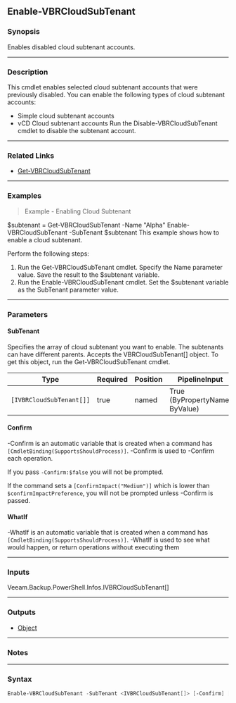 Enable-VBRCloudSubTenant
------------------------

### Synopsis
Enables disabled cloud subtenant accounts.

---

### Description

This cmdlet enables selected cloud subtenant accounts that were previously disabled. You can enable the following types of cloud subtenant accounts:
- Simple cloud subtenant accounts
- vCD Cloud subtenant accounts
Run the Disable-VBRCloudSubTenant cmdlet to disable the subtenant account.

---

### Related Links
* [Get-VBRCloudSubTenant](Get-VBRCloudSubTenant)

---

### Examples
> Example - Enabling Cloud Subtenant

$subtenant = Get-VBRCloudSubTenant -Name "Alpha"
Enable-VBRCloudSubTenant -SubTenant $subtenant
This example shows how to enable a cloud subtenant.

Perform the following steps:
1. Run the Get-VBRCloudSubTenant cmdlet. Specify the Name parameter value. Save the result to the $subtenant variable.
2. Run the Enable-VBRCloudSubTenant cmdlet. Set the $subtenant variable as the SubTenant parameter value.

---

### Parameters
#### **SubTenant**
Specifies the array of cloud subtenant you want to enable. The subtenants can have different parents. Accepts the VBRCloudSubTenant[] object. To get this object, run the Get-VBRCloudSubTenant cmdlet.

|Type                    |Required|Position|PipelineInput                 |
|------------------------|--------|--------|------------------------------|
|`[IVBRCloudSubTenant[]]`|true    |named   |True (ByPropertyName, ByValue)|

#### **Confirm**
-Confirm is an automatic variable that is created when a command has ```[CmdletBinding(SupportsShouldProcess)]```.
-Confirm is used to -Confirm each operation.

If you pass ```-Confirm:$false``` you will not be prompted.

If the command sets a ```[ConfirmImpact("Medium")]``` which is lower than ```$confirmImpactPreference```, you will not be prompted unless -Confirm is passed.

#### **WhatIf**
-WhatIf is an automatic variable that is created when a command has ```[CmdletBinding(SupportsShouldProcess)]```.
-WhatIf is used to see what would happen, or return operations without executing them

---

### Inputs
Veeam.Backup.PowerShell.Infos.IVBRCloudSubTenant[]

---

### Outputs
* [Object](https://learn.microsoft.com/en-us/dotnet/api/System.Object)

---

### Notes

---

### Syntax
```PowerShell
Enable-VBRCloudSubTenant -SubTenant <IVBRCloudSubTenant[]> [-Confirm] [-WhatIf] [<CommonParameters>]
```
